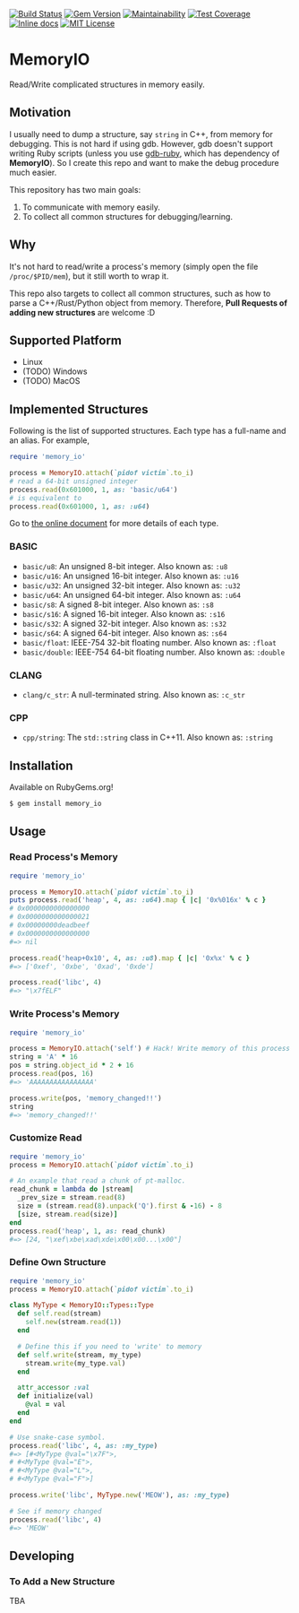 [![Build Status](https://travis-ci.org/david942j/memory_io.svg?branch=master)](https://travis-ci.org/david942j/memory_io)
[![Gem Version](https://badge.fury.io/rb/memory_io.svg)](https://badge.fury.io/rb/memory_io)
[![Maintainability](https://api.codeclimate.com/v1/badges/dc8da34c5a8ab0095530/maintainability)](https://codeclimate.com/github/david942j/memory_io/maintainability)
[![Test Coverage](https://api.codeclimate.com/v1/badges/dc8da34c5a8ab0095530/test_coverage)](https://codeclimate.com/github/david942j/memory_io/test_coverage)
[![Inline docs](https://inch-ci.org/github/david942j/memory_io.svg?branch=master)](https://inch-ci.org/github/david942j/memory_io)
[![MIT License](https://img.shields.io/badge/license-MIT-blue.svg)](http://choosealicense.com/licenses/mit/)

# MemoryIO

Read/Write complicated structures in memory easily.

## Motivation

I usually need to dump a structure, say `string` in C++, from memory for debugging.
This is not hard if using gdb.
However, gdb doesn't support writing Ruby scripts
(unless you use [gdb-ruby](https://github.com/david942j/gdb-ruby), which has dependency of **MemoryIO**).
So I create this repo and want to make the debug procedure much easier.

This repository has two main goals:

1. To communicate with memory easily.
2. To collect all common structures for debugging/learning.

## Why

It's not hard to read/write a process's memory (simply open the file `/proc/$PID/mem`),
but it still worth to wrap it.

This repo also targets to collect all common structures, such as how to parse a C++/Rust/Python object from memory.
Therefore, **Pull Requests of adding new structures** are welcome :D

## Supported Platform

- Linux
- (TODO) Windows
- (TODO) MacOS

## Implemented Structures

Following is the list of supported structures.
Each type has a full-name and an alias. For example,

```ruby
require 'memory_io'

process = MemoryIO.attach(`pidof victim`.to_i)
# read a 64-bit unsigned integer
process.read(0x601000, 1, as: 'basic/u64')
# is equivalent to
process.read(0x601000, 1, as: :u64)
```

Go to [the online document](http://www.rubydoc.info/github/david942j/memory_io/master/MemoryIO/Types) for more details
of each type.

### BASIC
- `basic/u8`: An unsigned 8-bit integer. Also known as: `:u8`
- `basic/u16`: An unsigned 16-bit integer. Also known as: `:u16`
- `basic/u32`: An unsigned 32-bit integer. Also known as: `:u32`
- `basic/u64`: An unsigned 64-bit integer. Also known as: `:u64`
- `basic/s8`: A signed 8-bit integer. Also known as: `:s8`
- `basic/s16`: A signed 16-bit integer. Also known as: `:s16`
- `basic/s32`: A signed 32-bit integer. Also known as: `:s32`
- `basic/s64`: A signed 64-bit integer. Also known as: `:s64`
- `basic/float`: IEEE-754 32-bit floating number. Also known as: `:float`
- `basic/double`: IEEE-754 64-bit floating number. Also known as: `:double`

### CLANG
- `clang/c_str`: A null-terminated string. Also known as: `:c_str`

### CPP
- `cpp/string`: The `std::string` class in C++11. Also known as: `:string`


## Installation

Available on RubyGems.org!

```bash
$ gem install memory_io
```

## Usage

### Read Process's Memory
```ruby
require 'memory_io'

process = MemoryIO.attach(`pidof victim`.to_i)
puts process.read('heap', 4, as: :u64).map { |c| '0x%016x' % c }
# 0x0000000000000000
# 0x0000000000000021
# 0x00000000deadbeef
# 0x0000000000000000
#=> nil

process.read('heap+0x10', 4, as: :u8).map { |c| '0x%x' % c }
#=> ['0xef', '0xbe', '0xad', '0xde']

process.read('libc', 4)
#=> "\x7fELF"
```

### Write Process's Memory
```ruby
require 'memory_io'

process = MemoryIO.attach('self') # Hack! Write memory of this process directly!
string = 'A' * 16
pos = string.object_id * 2 + 16
process.read(pos, 16)
#=> 'AAAAAAAAAAAAAAAA'

process.write(pos, 'memory_changed!!')
string
#=> 'memory_changed!!'
```

### Customize Read
```ruby
require 'memory_io'
process = MemoryIO.attach(`pidof victim`.to_i)

# An example that read a chunk of pt-malloc.
read_chunk = lambda do |stream|
  _prev_size = stream.read(8)
  size = (stream.read(8).unpack('Q').first & -16) - 8
  [size, stream.read(size)]
end
process.read('heap', 1, as: read_chunk)
#=> [24, "\xef\xbe\xad\xde\x00\x00...\x00"]
```

### Define Own Structure
```ruby
require 'memory_io'
process = MemoryIO.attach(`pidof victim`.to_i)

class MyType < MemoryIO::Types::Type
  def self.read(stream)
    self.new(stream.read(1))
  end

  # Define this if you need to 'write' to memory
  def self.write(stream, my_type)
    stream.write(my_type.val)
  end

  attr_accessor :val
  def initialize(val)
    @val = val
  end
end

# Use snake-case symbol.
process.read('libc', 4, as: :my_type)
#=> [#<MyType @val="\x7F">,
# #<MyType @val="E">,
# #<MyType @val="L">,
# #<MyType @val="F">]

process.write('libc', MyType.new('MEOW'), as: :my_type)

# See if memory changed
process.read('libc', 4)
#=> 'MEOW'
```

## Developing

### To Add a New Structure

TBA
